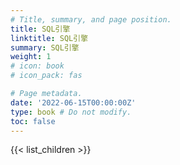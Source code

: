 ```yaml
---
# Title, summary, and page position.
title: SQL引擎 
linktitle: SQL引擎
summary: SQL引擎 
weight: 1
# icon: book
# icon_pack: fas

# Page metadata.
date: '2022-06-15T00:00:00Z'
type: book # Do not modify.
toc: false
---
```


{{< list_children >}}

